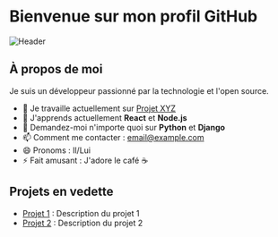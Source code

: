 # Bienvenue sur mon profil GitHub

![Header](https://example.com/header.png)

## À propos de moi
Je suis un développeur passionné par la technologie et l'open source.

- 🔭 Je travaille actuellement sur [Projet XYZ](https://github.com/username/projet-xyz)
- 🌱 J'apprends actuellement **React** et **Node.js**
- 💬 Demandez-moi n'importe quoi sur **Python** et **Django**
- 📫 Comment me contacter : [email@example.com](mailto:email@example.com)
- 😄 Pronoms : Il/Lui
- ⚡ Fait amusant : J'adore le café ☕

## Projets en vedette
- [Projet 1](https://github.com/username/projet-1) : Description du projet 1
- [Projet 2](https://github.com/username/projet-2) : Description du projet 2

